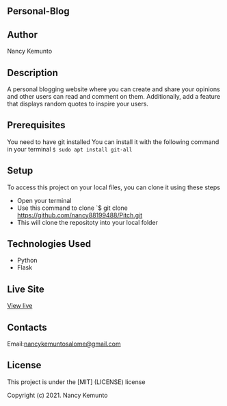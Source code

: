 ##   Personal-Blog

##  Author

Nancy Kemunto

##  Description

A personal blogging website where you can create and share your opinions and other users can read and comment on them. Additionally, add a feature that displays random quotes to inspire your users.

## Prerequisites

You need to have git installed You can install it with the following command in your terminal `$ sudo apt install git-all`

##  Setup

To access this project on your local files, you can clone it using these steps
* Open your terminal
* Use this command to clone  `$ git clone  https://github.com/nancy88199488/Pitch.git
* This will clone the repositoty into your local folder

##  Technologies Used

* Python
* Flask

## Live Site

[View live]()

##  Contacts

Email:nancykemuntosalome@gmail.com

##  License

This project is under the [MIT] (LICENSE) license

Copyright (c) 2021. Nancy Kemunto

